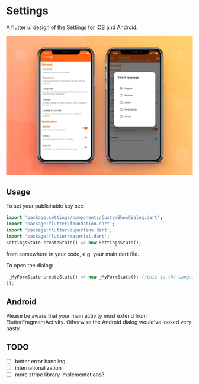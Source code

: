 # Settings

A flutter ui design of the Settings for iOS and Android.

<img src="/flutter.jpg">

## Usage

To set your publishable key set:
```dart
import 'package:settings/components/CustomShowDialog.dart';
import 'package:flutter/foundation.dart';
import 'package:flutter/cupertino.dart';
import 'package:flutter/material.dart';
SettingsState createState() => new SettingsState();
```
from somewhere in your code, e.g. your main.dart file.

To open the dialog:
```dart
 _MyFormState createState() => new _MyFormState(); //this is the Language Dialog
});
```

## Android

Please be aware that your main activity must extend from FlutterFragmentActivity. Otherwise the Android dialog would've looked very nasty.

## TODO

- [ ] better error handling
- [ ] internationalization
- [ ] more stripe library implementations?
